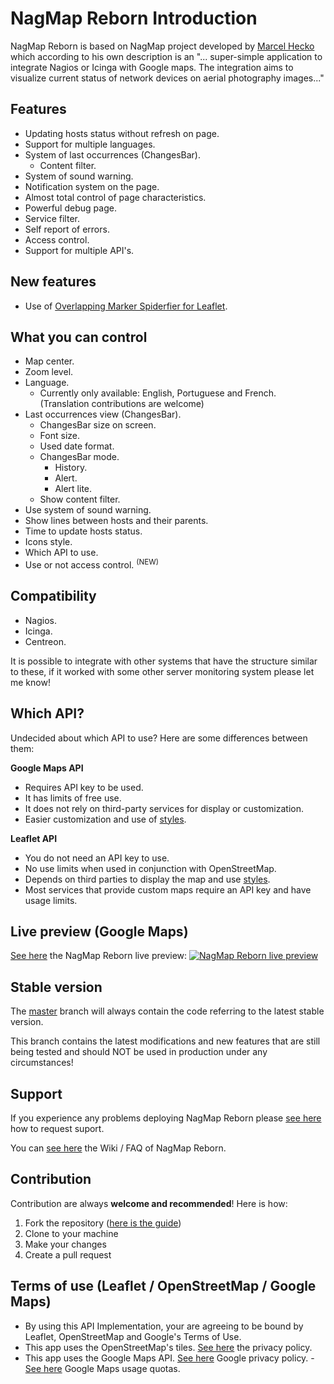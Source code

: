 # NagMap Reborn Introduction

NagMap Reborn is based on NagMap project developed by [Marcel Hecko](https://github.com/hecko) which according to his own description is an "... super-simple application to integrate Nagios or Icinga with Google maps. The integration aims to visualize current status of network devices on aerial photography images..."

## Features

* Updating hosts status without refresh on page.
* Support for multiple languages.
* System of last occurrences (ChangesBar).
  * Content filter.
* System of sound warning.
* Notification system on the page.
* Almost total control of page characteristics.
* Powerful debug page.
* Service filter.
* Self report of errors.
* Access control.
* Support for multiple API's.

## New features
* Use of [Overlapping Marker Spiderfier for Leaflet](https://github.com/jawj/OverlappingMarkerSpiderfier-Leaflet).

## What you can control

* Map center.
* Zoom level.
* Language.
  * Currently only available: English, Portuguese and French. (Translation contributions are welcome)
* Last occurrences view (ChangesBar).
  * ChangesBar size on screen.
  * Font size.
  * Used date format.
  * ChangesBar mode.
    * History.
    * Alert.
    * Alert lite.
  * Show content filter.
* Use system of sound warning.
* Show lines between hosts and their parents.
* Time to update hosts status.
* Icons style.
* Which API to use.
* Use or not access control. <sup>(NEW)</sup>

## Compatibility

* Nagios.
* Icinga.
* Centreon.

It is possible to integrate with other systems that have the structure similar to these, if it worked with some other server monitoring system please let me know!

## Which API?
Undecided about which API to use? Here are some differences between them:

**Google Maps API**
* Requires API key to be used.
* It has limits of free use.
* It does not rely on third-party services for display or customization.
* Easier customization and use of [styles](https://github.com/jocafamaka/nagmapReborn/tree/master/styles#google-maps-api).

**Leaflet API**
* You do not need an API key to use.
* No use limits when used in conjunction with OpenStreetMap.
* Depends on third parties to display the map and use [styles](https://github.com/jocafamaka/nagmapReborn/tree/master/styles#leaflet-api).
* Most services that provide custom maps require an API key and have usage limits.

## Live preview (Google Maps)

[See here](https://jocafamaka.github.io) the NagMap Reborn live preview:
[![NagMap Reborn live preview](https://i.imgur.com/Mc26Pn5.png)](https://jocafamaka.github.io)

## Stable version

The [master](https://github.com/jocafamaka/nagmapReborn) branch will always contain the code referring to the latest stable version.

This branch contains the latest modifications and new features that are still being tested and should NOT be used in production under any circumstances!

## Support

If you experience any problems deploying NagMap Reborn please [see here](https://github.com/jocafamaka/nagmapReborn/wiki/How-to-request-support%3F) how to request suport.

You can [see here](https://github.com/jocafamaka/nagmapReborn/wiki/) the Wiki / FAQ of NagMap Reborn.

## Contribution

Contribution are always **welcome and recommended**! Here is how:

1. Fork the repository ([here is the guide](https://help.github.com/articles/fork-a-repo/))
1. Clone to your machine
1. Make your changes
1. Create a pull request

## Terms of use (Leaflet / OpenStreetMap / Google Maps)

* By using this API Implementation, your are agreeing to be bound by Leaflet, OpenStreetMap and Google's Terms of Use.
* This app uses the OpenStreetMap's tiles. [See here](https://wiki.osmfoundation.org/wiki/Privacy_Policy) the privacy policy.
* This app uses the Google Maps API. [See here](https://cloud.google.com/maps-platform/terms/) Google privacy policy. - [See here](https://developers.google.com/maps/documentation/javascript/usage) Google Maps usage quotas.